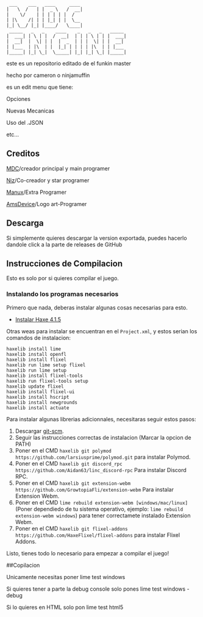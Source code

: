 ```
 ___    ___   ____     ____
|   \  /   | |  _ \   /  __|
|    \/    | | | | | |  /
| |\    /| | | |_| | |  \__
|_| \__/ |_| |____/   \____|
 _____   _   _    ____    _   _   _   _____
|  ___| | \ | |  /  __|  | | | \ | | |  ___|
|  __|  |  \| | |  |  _  | | |  \| | |  __|
| |___  | |\  | |  |_| | | | | |\  | | |___
|_____| |_| \_|  \_____| |_| |_| \_| |_____|
```

este es un repositorio editado de el funkin master

hecho por cameron o ninjamuffin

es un edit menu que tiene:

Opciones

Nuevas Mecanicas

Uso del .JSON

etc...

## Creditos

[MDC](https://github.com/MDCYT)/creador principal y main programer

[Niz](https://github.com/nizako)/Co-creador y star programer

[Manux](https://github.com/Manux123)/Extra Programer

[AmsDevice](https://github.com/Amsdevice)/Logo art-Programer

## Descarga

Si simplemente quieres descargar la version exportada, puedes hacerlo dandole click a la parte de releases de GitHub

## Instrucciones de Compilacion

Esto es solo por si quieres compilar el juego.

### Instalando los programas necesarios

Primero que nada, deberas instalar algunas cosas necesarias para esto.
- [Instalar Haxe 4.1.5](https://haxe.org/download/version/4.1.5/) 

Otras weas para instalar se encuentran en el `Project.xml`, y estos serian los comandos de instalacion:
```
haxelib install lime
haxelib install openfl
haxelib install flixel
haxelib run lime setup flixel
haxelib run lime setup
haxelib install flixel-tools
haxelib run flixel-tools setup
haxelib update flixel
haxelib install flixel-ui
haxelib install hscript
haxelib install newgrounds
haxelib install actuate
```

Para instalar algunas librerias adicionnales, necesitaras seguir estos pasos:
1. Descargar [git-scm](https://git-scm.com/downloads). 
2. Seguir las instrucciones correctas de instalacion (Marcar la opcion de PATH)
3. Poner en el CMD `haxelib git polymod https://github.com/larsiusprime/polymod.git` para instalar Polymod.
4. Poner en el CMD `haxelib git discord_rpc https://github.com/Aidan63/linc_discord-rpc` Para instalar Discord RPC.
5. Poner en el CMD `haxelib git extension-webm https://github.com/GrowtopiaFli/extension-webm` Para instalar Extension Webm.
6. Poner en el CMD `lime rebuild extension-webm [windows/mac/linux]`(Poner dependiedo de tu sistema operativo, ejemplo: `lime rebuild extension-webm windows`) para tener correctamete instalado Extension Webm.
7. Poner en el CMD `haxelib git flixel-addons https://github.com/HaxeFlixel/flixel-addons` para instalar Flixel Addons.

Listo, tienes todo lo necesario para empezar a compilar el juego!

##Copilacion

Unicamente necesitas poner lime test windows

Si quieres tener a parte la debug console solo pones lime test windows -debug

Si lo quieres en HTML solo pon lime test html5
